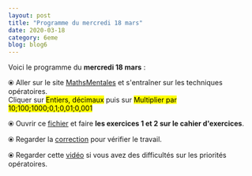 ```yaml
---
layout: post
title: "Programme du mercredi 18 mars"
date: 2020-03-18
category: 6eme
blog: blog6
---
```


Voici le programme du <b>mercredi 18 mars</b> :

⦿ Aller sur le site <a href="http://mathsmentales.net/">MathsMentales</a> et s'entraîner sur les techniques opératoires.
<br>
Cliquer sur <mark>Entiers, décimaux</mark> puis sur <mark>Multiplier par 10;100;1000;0,1;0,01;0,001</mark>
 
⦿ Ouvrir ce <a class="exercice" href="/exercices/6eme/6eme_exercices_mercredi_18_mars_2020.pdf">fichier</a> et faire <b>les exercices 1 et 2 sur le cahier d'exercices</b>. 
 
⦿ Regarder la <a class="correction" href="/exercices/6eme/6eme_exercices_mercredi_18_mars_2020_corrections.pdf">correction</a> pour vérifier le travail. 

⦿ Regarder cette <a class="video" href="https://youtu.be/a-IG_bjKeJc">vidéo</a> si vous avez des difficultés sur les priorités opératoires.

 
 
